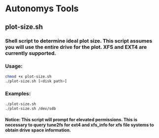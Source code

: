 # Autonomys Tools

## plot-size.sh
### Shell script to determine ideal plot size. This script assumes you will use the entire drive for the plot. XFS and EXT4 are currently supported.

### Usage:
```bash
chmod +x plot-size.sh
./plot-size.sh [<disk path>]
```

### Examples:
```bash
./plot-size.sh
./plot-size.sh /dev/sdb
```
#### Notice: This script will prompt for elevated permissions. This is necessary to query tune2fs for ext4 and xfs_info for xfs file systems to obtain drive space information.